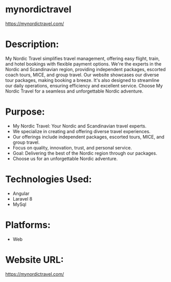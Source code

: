 # mynordictravel
https://mynordictravel.com/ 

# Description: 
My Nordic Travel simplifies travel management, offering easy flight, train, and hotel bookings with flexible payment options. We're the experts in the Nordic and Scandinavian region, providing independent packages, escorted coach tours, MICE, and group travel. Our website showcases our diverse tour packages, making booking a breeze. It's also designed to streamline our daily operations, ensuring efficiency and excellent service. Choose My Nordic Travel for a seamless and unforgettable Nordic adventure. 

# Purpose: 
- My Nordic Travel: Your Nordic and Scandinavian travel experts.
- We specialize in creating and offering diverse travel experiences.
- Our offerings include independent packages, escorted tours, MICE, and group travel.
- Focus on quality, innovation, trust, and personal service.
- Goal: Delivering the best of the Nordic region through our packages.
- Choose us for an unforgettable Nordic adventure.

# Technologies Used:
-  Angular
-  Laravel 8
-  MySql

# Platforms:
- Web


# Website URL:
https://mynordictravel.com/ 
